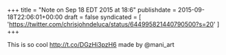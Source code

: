 +++
title = "Note on Sep 18 EDT 2015 at 18:6"
publishdate = 2015-09-18T22:06:01+00:00
draft = false
syndicated = [ 'https://twitter.com/chrisjohndeluca/status/644995821440790500?s=20' ]
+++

This is so cool http://t.co/DGzHi3pzH6 made by @mani_art
